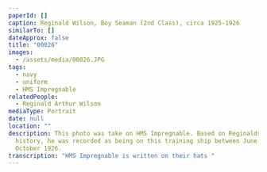 ```yaml
---
paperId: []
caption: Reginald Wilson, Boy Seaman (2nd Class), circa 1925-1926
similarTo: []
dateApprox: false
title: "00026"
images:
  - /assets/media/00026.JPG
tags:
  - navy
  - uniform
  - HMS Impregnable
relatedPeople:
  - Reginald Arthur Wilson
mediaType: Portrait
date: null
location: ""
description: This photo was take on HMS Impregnable. Based on Reginalds service
  history, he was recorded as being on this training ship between June 1925 and
  October 1926.
transcription: "HMS Impregnable is written on their hats "
---
```

